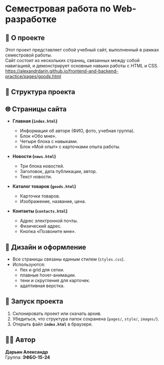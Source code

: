 # Семестровая работа по Web-разработке 

## 📌 О проекте
Этот проект представляет собой учебный сайт, выполненный в рамках семестровой работы.  
Сайт состоит из нескольких страниц, связанных между собой навигацией, и демонстрирует основные навыки работы с HTML и CSS.
https://alexandrdarin.github.io/frontend-and-backend-practice/pages/goods.html

## 📂 Структура проекта

## 🌐 Страницы сайта
- **Главная (`index.html`)**
  - Информация об авторе (ФИО, фото, учебная группа).
  - Блок «Обо мне».
  - Четыре блока с навыками.
  - Блок «Мой опыт» с карточками опыта работы.

- **Новости (`news.html`)**
  - Три блока новостей.
  - Заголовок, дата публикации, автор.
  - Текст новости.

- **Каталог товаров (`goods.html`)**
  - Карточки товаров.
  - Изображение, название, цена.

- **Контакты (`contacts.html`)**
  - Адрес электронной почты.
  - Физический адрес.
  - Кнопка «Позвоните мне».

## 🎨 Дизайн и оформление
- Все страницы связаны единым стилем (`styles.css`).
- Используются:
  - flex и grid для сетки.
  - плавные hover-анимации.
  - тени и скругления для карточек.
  - адаптивная верстка.

## 🚀 Запуск проекта
1. Склонировать проект или скачать архив.
2. Убедиться, что структура папок сохранена (`pages/`, `style/`, `images/`).
3. Открыть файл **`index.html`** в браузере.

## 👨‍💻 Автор
**Дарьин Александр**  
Группа: **ЭФБО-15-24**
